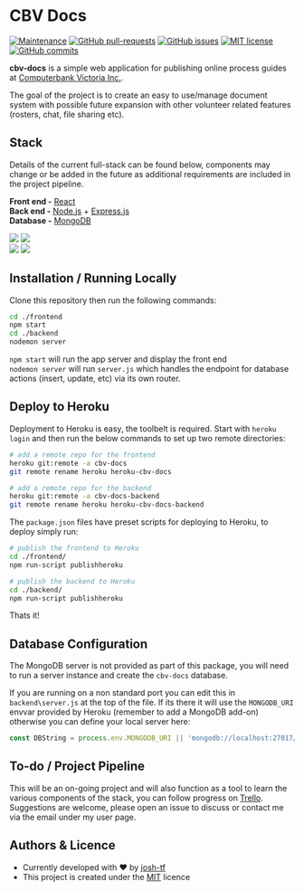 # CBV Docs

[![Maintenance](https://img.shields.io/badge/Maintained%3F-yes-green.svg)](https://github.com/josh-tf/cbv-docs/graphs/commit-activity)
[![GitHub pull-requests](https://img.shields.io/github/issues-pr/josh-tf/cbv-docs.svg)](https://github.com/josh-tf/cbv-docs/pulls/)
[![GitHub issues](https://img.shields.io/github/issues/josh-tf/cbv-docs.svg)](https://GitHub.com/josh-tf/cbv-docs/issues/)
[![MIT license](https://img.shields.io/badge/License-MIT-blue.svg)](https://lbesson.mit-license.org/)
[![GitHub commits](https://img.shields.io/github/commit-activity/y/josh-tf/cbv-docs.svg)](https://github.com/josh-tf/cbv-docs/commit/)

**cbv-docs** is a simple web application for publishing online process guides at [Computerbank Victoria Inc.](http://computerbank.org.au).

The goal of the project is to create an easy to use/manage document system with possible future expansion with other volunteer related features (rosters, chat, file sharing etc).

## Stack

Details of the current full-stack can be found below, components may change or be added in the future as additional requirements are included in the project pipeline.

**Front end -** [React](https://reactjs.org/) <br>
**Back end -** [Node.js](https://nodejs.org/) + [Express.js](https://expressjs.com/) <br>
**Database -** [MongoDB](https://www.mongodb.com/) <br>

![](https://i.imgur.com/CylWiH5.jpg) ![](https://i.imgur.com/EGWlnxq.jpg) <br>
![](https://i.imgur.com/QWG5K3P.jpg) ![](https://i.imgur.com/8k0NJQN.jpg)


## Installation / Running Locally

Clone this repository then run the following commands:
```bash
cd ./frontend
npm start
cd ./backend
nodemon server
```
`npm start` will run the app server and display the front end<br>
`nodemon server` will run `server.js` which handles the endpoint for database actions (insert, update, etc) via its own router.

## Deploy to Heroku
Deployment to Heroku is easy, the toolbelt is required. Start with `heroku login` and then run the below commands to set up two remote directories:
```bash
# add a remote repo for the frontend
heroku git:remote -a cbv-docs
git remote rename heroku heroku-cbv-docs

# add a remote repo for the backend
heroku git:remote -a cbv-docs-backend
git remote rename heroku heroku-cbv-docs-backend
```

The `package.json` files have preset scripts for deploying to Heroku, to deploy simply run:

```bash
# publish the frontend to Heroku
cd ./frontend/
npm run-script publishheroku

# publish the backend to Heroku
cd ./backend/
npm run-script publishheroku
```
Thats it!

## Database Configuration
The MongoDB server is not provided as part of this package, you will need to run a server instance and create the `cbv-docs` database.

If you are running on a non standard port you can edit this in `backend\server.js` at the top of the file. If its there it will use the `MONGODB_URI` envvar provided by Heroku (remember to add a MongoDB add-on) otherwise you can define your local server here:
```javascript
const DBString = process.env.MONGODB_URI || 'mongodb://localhost:27017/Docs';
```

## To-do / Project Pipeline

This will be an on-going project and will also function as a tool to learn the various components of the stack, you can follow progress on [Trello](https://trello.com/b/eW9I62NV/cbv-docs). Suggestions are welcome, please open an issue to discuss or contact me via the email under my user page.

## Authors & Licence

- Currently developed with ❤️ by [josh-tf](https://github.com/josh-tf)
- This project is created under the [MIT](https://choosealicense.com/licenses/mit/) licence
